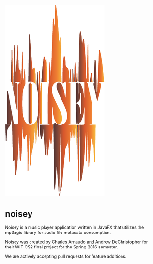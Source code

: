![Noisey Logo](https://github.com/dechristopher/noisey/blob/master/src/application/splashScreen.png "Noisey Logo")

# noisey

Noisey is a music player application written in JavaFX that utilizes the mp3agic library for audio file metadata consumption.

Noisey was created by Charles Arnaudo and Andrew DeChristopher for their WIT CS2 final project for the Spring 2016 semester.

We are actively accepting pull requests for feature additions.
